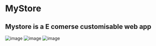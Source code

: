 # MyStore
## Mystore is a E comerse customisable web app
![image](https://github.com/balserDev/MyStore-Ecomerce/assets/134951579/0be6b4cf-d5f4-4491-afe7-df85ff4c88d8)
![image](https://github.com/balserDev/MyStore-Ecomerce/assets/134951579/20c7151a-0df0-418b-832c-dd805c4fecf1)
![image](https://github.com/balserDev/MyStore-Ecomerce/assets/134951579/1dd563fa-2d79-4974-b01d-5f2c3b4444b9)



